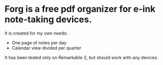 
# Forg is a free pdf organizer for e-ink note-taking devices. 

It is created for my own needs: 

 - One page of notes per day
 - Calendar view divided per quarter


It has been tested only on Remarkable 2, but should work with any devices.
